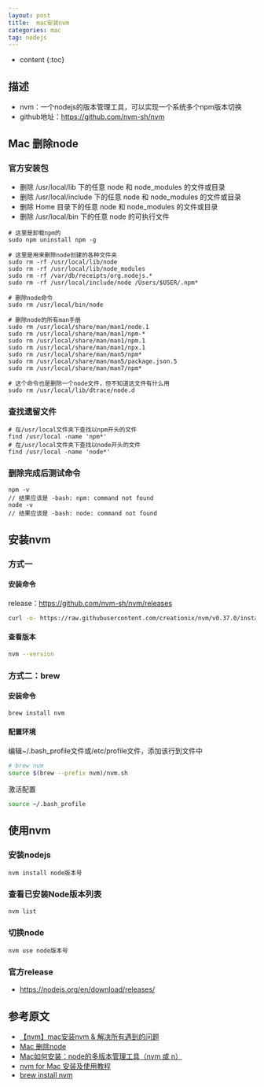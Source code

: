 ```yaml
---
layout: post
title:  mac安装nvm
categories: mac
tag: nodejs
---
```



* content
{:toc}



## 描述

- nvm：一个nodejs的版本管理工具，可以实现一个系统多个npm版本切换
- github地址：<a href="https://github.com/nvm-sh/nvm" target="_blank">https://github.com/nvm-sh/nvm</a>


## Mac 删除node

### 官方安装包
- 删除 /usr/local/lib 下的任意 node 和 node_modules 的文件或目录
- 删除 /usr/local/include 下的任意 node 和 node_modules 的文件或目录
- 删除 Home 目录下的任意 node 和 node_modules 的文件或目录
- 删除 /usr/local/bin 下的任意 node 的可执行文件

```shell
# 这里是卸载npm的
sudo npm uninstall npm -g

# 这里是用来删除node创建的各种文件夹
sudo rm -rf /usr/local/lib/node
sudo rm -rf /usr/local/lib/node_modules
sudo rm -rf /var/db/receipts/org.nodejs.*
sudo rm -rf /usr/local/include/node /Users/$USER/.npm*

# 删除node命令
sudo rm /usr/local/bin/node

# 删除node的所有man手册
sudo rm /usr/local/share/man/man1/node.1
sudo rm /usr/local/share/man/man1/npm-*
sudo rm /usr/local/share/man/man1/npm.1
sudo rm /usr/local/share/man/man1/npx.1
sudo rm /usr/local/share/man/man5/npm*
sudo rm /usr/local/share/man/man5/package.json.5
sudo rm /usr/local/share/man/man7/npm*

# 这个命令也是删除一个node文件，但不知道这文件有什么用
sudo rm /usr/local/lib/dtrace/node.d
```

### 查找遗留文件

```shell
# 在/usr/local文件夹下查找以npm开头的文件
find /usr/local -name 'npm*'
# 在/usr/local文件夹下查找以node开头的文件
find /usr/local -name 'node*'
```

### 删除完成后测试命令

```shell
npm -v  
// 结果应该是 -bash: npm: command not found
node -v
// 结果应该是 -bash: node: command not found
```


## 安装nvm

### 方式一


#### 安装命令

release：https://github.com/nvm-sh/nvm/releases
```sh
curl -o- https://raw.githubusercontent.com/creationix/nvm/v0.37.0/install.sh | bash
```

#### 查看版本

```sh
nvm --version
```


### 方式二：brew


#### 安装命令

```sh
brew install nvm
```

#### 配置环境

编辑~/.bash_profile文件或/etc/profile文件，添加该行到文件中
```sh
# brew nvm
source $(brew --prefix nvm)/nvm.sh
```

激活配置
```sh
source ~/.bash_profile
```

## 使用nvm

### 安装nodejs

```shell
nvm install node版本号
```

### 查看已安装Node版本列表

```shell
nvm list
```

### 切换node

```shell
nvm use node版本号
```

### 官方release

- <a href="https://nodejs.org/en/download/releases/" target="_blank">https://nodejs.org/en/download/releases/</a>


参考原文
-

- <a href="https://www.pudn.com/news/62cc10813662401f6fd03545.html" target="_blank">【nvm】mac安装nvm & 解决所有遇到的问题</a>
- <a href="https://www.jianshu.com/p/6167da4981de" target="_blank">Mac 删除node</a>
- <a href="https://blog.csdn.net/qq_38969618/article/details/124623632" target="_blank">Mac如何安装：node的多版本管理工具（nvm 或 n）</a>
- <a href="https://www.cnblogs.com/lonae/p/14899110.html" target="_blank">nvm for Mac 安装及使用教程</a>
- <a href="https://www.jianshu.com/p/46bcfad1403f" target="_blank">brew install nvm</a>
